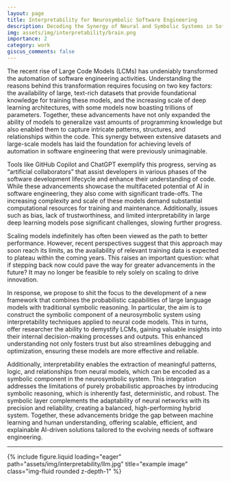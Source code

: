 ```yaml
---
layout: page
title: Interpretability for Neurosymbolic Software Engineering
description: Decoding the Synergy of Neural and Symbolic Systems in Software Engineering
img: assets/img/interpretability/brain.png
importance: 2
category: work
giscus_comments: false
---
```


The recent rise of Large Code Models (LCMs) has undeniably transformed the automation of software engineering activities. Understanding the reasons behind this transformation requires focusing on two key factors: the availability of large, text-rich datasets that provide foundational knowledge for training these models, and the increasing scale of deep learning architectures, with some models now boasting trillions of parameters. Together, these advancements have not only expanded the ability of models to generalize vast amounts of programming knowledge but also enabled them to capture intricate patterns, structures, and relationships within the code. This synergy between extensive datasets and large-scale models has laid the foundation for achieving levels of automation in software engineering that were previously unimaginable.

Tools like GitHub Copilot and ChatGPT exemplify this progress, serving as “artificial collaborators” that assist developers in various phases of the software development lifecycle and enhance their understanding of code. While these advancements showcase the multifaceted potential of AI in software engineering, they also come with significant trade-offs. The increasing complexity and scale of these models demand substantial computational resources for training and maintenance. Additionally, issues such as bias, lack of trustworthiness, and limited interpretability in large deep learning models pose significant challenges, slowing further progress.

Scaling models indefinitely has often been viewed as the path to better performance. However, recent perspectives suggest that this approach may soon reach its limits, as the availability of relevant training data is expected to plateau within the coming years. This raises an important question: what if stepping back now could pave the way for greater advancements in the future? It may no longer be feasible to rely solely on scaling to drive innovation.

In response, we propose to shit the focus to the development of a new framework that combines the probabilistic capabilities of large language models with traditional symbolic reasoning. In particular, the aim is to construct the symbolic component of a neurosymbolic system using interpretability techniques applied to neural code models. This in turns, offer researcher the ability to demystify LCMs, gaining valuable insights into their internal decision-making processes and outputs. This enhanced understanding not only fosters trust but also streamlines debugging and optimization, ensuring these models are more effective and reliable.

Additionally, interpretability enables the extraction of meaningful patterns, logic, and relationships from neural models, which can be encoded as a symbolic component in the neurosymbolic system. This integration addresses the limitations of purely probabilistic approaches by introducing symbolic reasoning, which is inherently fast, deterministic, and robust. The symbolic layer complements the adaptability of neural networks with its precision and reliability, creating a balanced, high-performing hybrid system. Together, these advancements bridge the gap between machine learning and human understanding, offering scalable, efficient, and explainable AI-driven solutions tailored to the evolving needs of software engineering.

---

<div class="row">
    <div class="col-sm mt-9 mt-md-0">
        {% include figure.liquid loading="eager" path="assets/img/interpretability/llm.jpg" title="example image" class="img-fluid rounded z-depth-1" %}
    </div>
</div>
